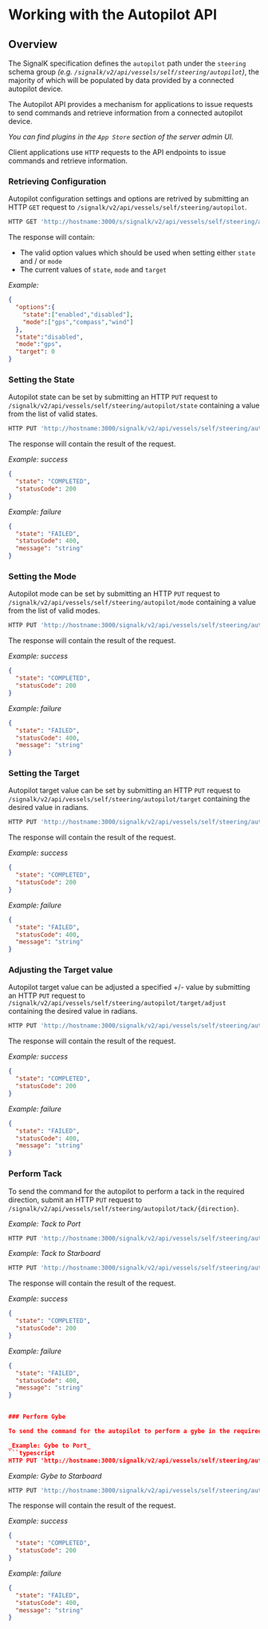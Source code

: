 # Working with the Autopilot API


## Overview

The SignalK specification defines the `autopilot` path under the `steering` schema group _(e.g. `/signalk/v2/api/vessels/self/steering/autopilot`)_, the majority of which will be populated by data provided by a connected autopilot device.

The Autopilot API provides a mechanism for applications to issue requests to send commands and retrieve information from a connected autopilot device. 

 _You can find plugins in the `App Store` section of the server admin UI._

Client applications use `HTTP` requests to the API endpoints to issue commands and retrieve information. 




### Retrieving Configuration


Autopilot configuration settings and options are retrived by submitting an HTTP `GET` request to `/signalk/v2/api/vessels/self/steering/autopilot`.

```typescript
HTTP GET 'http://hostname:3000/s/signalk/v2/api/vessels/self/steering/autopilot'
```

The response will contain:
- The valid option values which should be used when setting either `state` and / or `mode`
- The current values of `state`, `mode` and `target`

_Example:_

```JSON
{
  "options":{
    "state":["enabled","disabled"],
    "mode":["gps","compass","wind"]
  },
  "state":"disabled",
  "mode":"gps",
  "target": 0
}
```

### Setting the State


Autopilot state can be set by submitting an HTTP `PUT` request to `/signalk/v2/api/vessels/self/steering/autopilot/state` containing a value from the list of valid states.

```typescript
HTTP PUT 'http://hostname:3000/signalk/v2/api/vessels/self/steering/autopilot/state {"value": "enabled"}'
```

The response will contain the result of the request.

_Example: success_

```JSON
{
  "state": "COMPLETED",
  "statusCode": 200
}
```

_Example: failure_
```JSON
{
  "state": "FAILED",
  "statusCode": 400,
  "message": "string"
}
```



### Setting the Mode


Autopilot mode can be set by submitting an HTTP `PUT` request to `/signalk/v2/api/vessels/self/steering/autopilot/mode` containing a value from the list of valid modes.

```typescript
HTTP PUT 'http://hostname:3000/signalk/v2/api/vessels/self/steering/autopilot/mode {"value": "gps"}'
```

The response will contain the result of the request.

_Example: success_

```JSON
{
  "state": "COMPLETED",
  "statusCode": 200
}
```

_Example: failure_
```JSON
{
  "state": "FAILED",
  "statusCode": 400,
  "message": "string"
}
```


### Setting the Target


Autopilot target value can be set by submitting an HTTP `PUT` request to `/signalk/v2/api/vessels/self/steering/autopilot/target` containing the desired value in radians.

```typescript
HTTP PUT 'http://hostname:3000/signalk/v2/api/vessels/self/steering/autopilot/target {"value": 3.1412}'
```

The response will contain the result of the request.

_Example: success_

```JSON
{
  "state": "COMPLETED",
  "statusCode": 200
}
```

_Example: failure_
```JSON
{
  "state": "FAILED",
  "statusCode": 400,
  "message": "string"
}
```

### Adjusting the Target value


Autopilot target value can be adjusted a specified +/- value by submitting an HTTP `PUT` request to `/signalk/v2/api/vessels/self/steering/autopilot/target/adjust` containing the desired value in radians.

```typescript
HTTP PUT 'http://hostname:3000/signalk/v2/api/vessels/self/steering/autopilot/target/adjust {"value": -0.3474}'
```

The response will contain the result of the request.

_Example: success_

```JSON
{
  "state": "COMPLETED",
  "statusCode": 200
}
```

_Example: failure_
```JSON
{
  "state": "FAILED",
  "statusCode": 400,
  "message": "string"
}
```

### Perform Tack


To send the command for the autopilot to perform a tack in the required direction, submit an HTTP `PUT` request to `/signalk/v2/api/vessels/self/steering/autopilot/tack/{direction}`.

_Example: Tack to Port_
```typescript
HTTP PUT 'http://hostname:3000/signalk/v2/api/vessels/self/steering/autopilot/tack/port'
```

_Example: Tack to Starboard_
```typescript
HTTP PUT 'http://hostname:3000/signalk/v2/api/vessels/self/steering/autopilot/tack/starboard'
```

The response will contain the result of the request.

_Example: success_

```JSON
{
  "state": "COMPLETED",
  "statusCode": 200
}
```

_Example: failure_
```JSON
{
  "state": "FAILED",
  "statusCode": 400,
  "message": "string"
}


### Perform Gybe

To send the command for the autopilot to perform a gybe in the required direction, submit an HTTP `PUT` request to `/signalk/v2/api/vessels/self/steering/autopilot/gybe/{direction}`.

_Example: Gybe to Port_
```typescript
HTTP PUT 'http://hostname:3000/signalk/v2/api/vessels/self/steering/autopilot/gybe/port'
```

_Example: Gybe to Starboard_
```typescript
HTTP PUT 'http://hostname:3000/signalk/v2/api/vessels/self/steering/autopilot/gybe/starboard'
```

The response will contain the result of the request.

_Example: success_

```JSON
{
  "state": "COMPLETED",
  "statusCode": 200
}
```

_Example: failure_
```JSON
{
  "state": "FAILED",
  "statusCode": 400,
  "message": "string"
}
```
